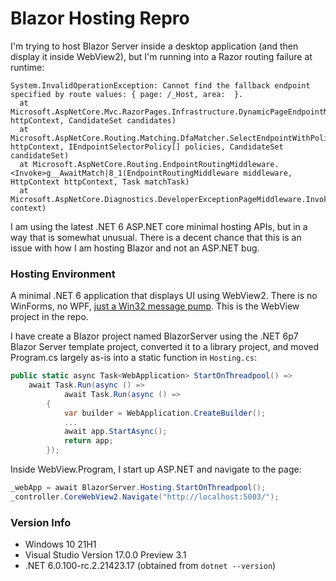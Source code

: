 # Blazor Hosting Repro

 I'm trying to host Blazor Server inside a desktop application (and then display it inside WebView2), but I'm running into a Razor routing failure at runtime:

 ```
 System.InvalidOperationException: Cannot find the fallback endpoint specified by route values: { page: /_Host, area:  }.
   at Microsoft.AspNetCore.Mvc.RazorPages.Infrastructure.DynamicPageEndpointMatcherPolicy.ApplyAsync(HttpContext httpContext, CandidateSet candidates)
   at Microsoft.AspNetCore.Routing.Matching.DfaMatcher.SelectEndpointWithPoliciesAsync(HttpContext httpContext, IEndpointSelectorPolicy[] policies, CandidateSet candidateSet)
   at Microsoft.AspNetCore.Routing.EndpointRoutingMiddleware.<Invoke>g__AwaitMatch|8_1(EndpointRoutingMiddleware middleware, HttpContext httpContext, Task matchTask)
   at Microsoft.AspNetCore.Diagnostics.DeveloperExceptionPageMiddleware.Invoke(HttpContext context)
```

I am using the latest .NET 6 ASP.NET core minimal hosting APIs, but in a way that is somewhat unusual. There is a decent chance that this is an issue with how I am hosting Blazor and not an ASP.NET bug.

### Hosting Environment

A minimal .NET 6 application that displays UI using WebView2. There is no WinForms, no WPF, [just a Win32 message pump](https://github.com/rgwood/MinimalWebView). This is the WebView project in the repo.

I have create a Blazor project named BlazorServer using the .NET 6p7 Blazor Server template project, converted it to a library project, and moved Program.cs largely as-is into a static function in `Hosting.cs`:

```cs
public static async Task<WebApplication> StartOnThreadpool() =>
    await Task.Run(async () =>
            await Task.Run(async () =>
        {
            var builder = WebApplication.CreateBuilder();
            ...
            await app.StartAsync();
            return app;
        });
```

Inside WebView.Program, I start up ASP.NET and navigate to the page:

```cs
_webApp = await BlazorServer.Hosting.StartOnThreadpool();
_controller.CoreWebView2.Navigate("http://localhost:5003/");
```

### Version Info

- Windows 10 21H1
- Visual Studio Version 17.0.0 Preview 3.1
- .NET 6.0.100-rc.2.21423.17 (obtained from `dotnet --version`)